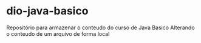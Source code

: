 # dio-java-basico
Repositório para armazenar  o conteudo  do curso de Java Basico
Alterando o conteudo de um arquivo de forma local
